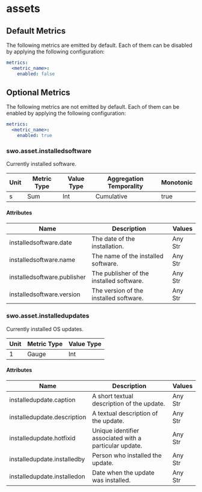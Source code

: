 [comment]: <> (Code generated by mdatagen. DO NOT EDIT.)

# assets

## Default Metrics

The following metrics are emitted by default. Each of them can be disabled by applying the following configuration:

```yaml
metrics:
  <metric_name>:
    enabled: false
```

## Optional Metrics

The following metrics are not emitted by default. Each of them can be enabled by applying the following configuration:

```yaml
metrics:
  <metric_name>:
    enabled: true
```

### swo.asset.installedsoftware

Currently installed software.

| Unit | Metric Type | Value Type | Aggregation Temporality | Monotonic |
| ---- | ----------- | ---------- | ----------------------- | --------- |
| s | Sum | Int | Cumulative | true |

#### Attributes

| Name | Description | Values |
| ---- | ----------- | ------ |
| installedsoftware.date | The date of the installation. | Any Str |
| installedsoftware.name | The name of the installed software. | Any Str |
| installedsoftware.publisher | The publisher of the installed software. | Any Str |
| installedsoftware.version | The version of the installed software. | Any Str |

### swo.asset.installedupdates

Currently installed OS updates.

| Unit | Metric Type | Value Type |
| ---- | ----------- | ---------- |
| 1 | Gauge | Int |

#### Attributes

| Name | Description | Values |
| ---- | ----------- | ------ |
| installedupdate.caption | A short textual description of the update. | Any Str |
| installedupdate.description | A textual description of the update. | Any Str |
| installedupdate.hotfixid | Unique identifier associated with a particular update. | Any Str |
| installedupdate.installedby | Person who installed the update. | Any Str |
| installedupdate.installedon | Date when the update was installed. | Any Str |
